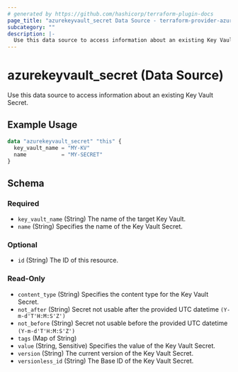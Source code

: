 ```yaml
---
# generated by https://github.com/hashicorp/terraform-plugin-docs
page_title: "azurekeyvault_secret Data Source - terraform-provider-azurekeyvault"
subcategory: ""
description: |-
  Use this data source to access information about an existing Key Vault Secret.
---
```


# azurekeyvault_secret (Data Source)

Use this data source to access information about an existing Key Vault Secret.

## Example Usage

```terraform
data "azurekeyvault_secret" "this" {
  key_vault_name = "MY-KV"
  name           = "MY-SECRET"
}
```

<!-- schema generated by tfplugindocs -->
## Schema

### Required

- `key_vault_name` (String) The name of the target Key Vault.
- `name` (String) Specifies the name of the Key Vault Secret.

### Optional

- `id` (String) The ID of this resource.

### Read-Only

- `content_type` (String) Specifies the content type for the Key Vault Secret.
- `not_after` (String) Secret not usable after the provided UTC datetime `(Y-m-d'T'H:M:S'Z')`
- `not_before` (String) Secret not usable before the provided UTC datetime `(Y-m-d'T'H:M:S'Z')`
- `tags` (Map of String)
- `value` (String, Sensitive) Specifies the value of the Key Vault Secret.
- `version` (String) The current version of the Key Vault Secret.
- `versionless_id` (String) The Base ID of the Key Vault Secret.


